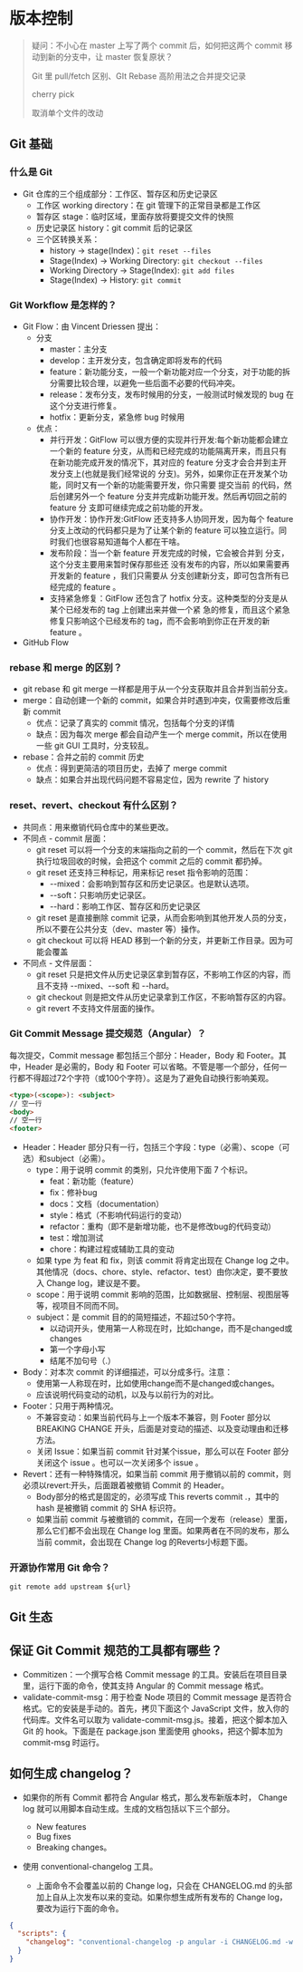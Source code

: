 # 版本控制

> 疑问：不小心在 master 上写了两个 commit 后，如何把这两个 commit 移动到新的分支中，让 master 恢复原状？
>
> Git 里 pull/fetch 区别、GIt Rebase 高阶用法之合并提交记录
>
> cherry pick
>
> 取消单个文件的改动

## Git 基础

### 什么是 Git

* Git 仓库的三个组成部分：工作区、暂存区和历史记录区
  * 工作区 working directory：在 git 管理下的正常目录都是工作区
  * 暂存区 stage：临时区域，里面存放将要提交文件的快照
  * 历史记录区 history：git commit 后的记录区
  * 三个区转换关系：
    * history -> stage(Index)：`git reset --files`
    * Stage(Index) -> Working Directory: `git checkout --files`
    * Working Directory -> Stage(Index): `git add files`
    * Stage(Index) -> History: `git commit`

### Git Workflow 是怎样的？

* Git Flow：由 Vincent Driessen 提出：
  * 分支
    * master：主分支
    * develop：主开发分支，包含确定即将发布的代码
    * feature：新功能分支，一般一个新功能对应一个分支，对于功能的拆分需要比较合理，以避免一些后面不必要的代码冲突。
    * release：发布分支，发布时候用的分支，一般测试时候发现的 bug 在这个分支进行修复。
    * hotfix：更新分支，紧急修 bug 时候用
  * 优点：
    * 并行开发：GitFlow 可以很方便的实现并行开发:每个新功能都会建立一个新的 feature 分支，从而和已经完成的功能隔离开来，而且只有在新功能完成开发的情况下，其对应的 feature 分支才会合并到主开发分支上(也就是我们经常说的 分支)。另外，如果你正在开发某个功能，同时又有一个新的功能需要开发，你只需要 提交当前 的代码，然后创建另外一个 feature 分支并完成新功能开发。然后再切回之前的 feature 分 支即可继续完成之前功能的开发。
    * 协作开发：协作开发:GitFlow 还支持多人协同开发，因为每个 feature 分支上改动的代码都只是为了让某个新的 feature 可以独立运行。同时我们也很容易知道每个人都在干啥。
    * 发布阶段：当一个新 feature 开发完成的时候，它会被合并到 分支，这个分支主要用来暂时保存那些还 没有发布的内容，所以如果需要再开发新的 feature ，我们只需要从 分支创建新分支，即可包含所有已 经完成的 feature 。
    * 支持紧急修复：GitFlow 还包含了 hotfix 分支。这种类型的分支是从某个已经发布的 tag 上创建出来并做一个紧 急的修复，而且这个紧急修复只影响这个已经发布的 tag，而不会影响到你正在开发的新 feature 。
* GitHub Flow

### rebase 和 merge 的区别？

* git rebase 和 git merge 一样都是用于从一个分支获取并且合并到当前分支。
* merge：自动创建一个新的 commit，如果合并时遇到冲突，仅需要修改后重新 commit
  * 优点：记录了真实的 commit 情况，包括每个分支的详情
  * 缺点：因为每次 merge 都会自动产生一个 merge commit，所以在使用一些 git GUI 工具时，分支较乱。
* rebase：合并之前的 commit 历史
  * 优点：得到更简洁的项目历史，去掉了 merge commit
  * 缺点：如果合并出现代码问题不容易定位，因为 rewrite 了 history

### reset、revert、checkout 有什么区别？

* 共同点：用来撤销代码仓库中的某些更改。
* 不同点 - commit 层面：
  * git reset 可以将一个分支的末端指向之前的一个 commit，然后在下次 git 执行垃圾回收的时候，会把这个 commit 之后的 commit 都扔掉。
  * git reset 还支持三种标记，用来标记 reset 指令影响的范围：
    * --mixed：会影响到暂存区和历史记录区。也是默认选项。
    * --soft：只影响历史记录区。
    * --hard：影响工作区、暂存区和历史记录区
  * git reset 是直接删除 commit 记录，从而会影响到其他开发人员的分支，所以不要在公共分支（dev、master 等）操作。
  * git checkout 可以将 HEAD 移到一个新的分支，并更新工作目录。因为可能会覆盖
* 不同点 - 文件层面：
  * git reset 只是把文件从历史记录区拿到暂存区，不影响工作区的内容，而且不支持 --mixed、--soft 和 --hard。
  * git checkout 则是把文件从历史记录拿到工作区，不影响暂存区的内容。
  * git revert 不支持文件层面的操作。

### Git Commit Message 提交规范（Angular）？

每次提交，Commit message 都包括三个部分：Header，Body 和 Footer。其中，Header 是必需的，Body 和 Footer 可以省略。不管是哪一个部分，任何一行都不得超过72个字符（或100个字符）。这是为了避免自动换行影响美观。

```html
<type>(<scope>): <subject>
// 空一行
<body>
// 空一行
<footer>
```

* Header：Header 部分只有一行，包括三个字段：type（必需）、scope（可选）和subject（必需）。
  * type：用于说明 commit 的类别，只允许使用下面 7 个标识。
    * feat：新功能（feature）
    * fix：修补bug
    * docs：文档（documentation）
    * style：格式（不影响代码运行的变动）
    * refactor：重构（即不是新增功能，也不是修改bug的代码变动）
    * test：增加测试
    * chore：构建过程或辅助工具的变动
  * 如果 type 为 feat 和 fix，则该 commit 将肯定出现在 Change log 之中。其他情况（docs、chore、style、refactor、test）由你决定，要不要放入 Change log，建议是不要。
  * scope：用于说明 commit 影响的范围，比如数据层、控制层、视图层等等，视项目不同而不同。
  * subject：是 commit 目的的简短描述，不超过50个字符。
    * 以动词开头，使用第一人称现在时，比如change，而不是changed或changes
    * 第一个字母小写
    * 结尾不加句号（.）
* Body：对本次 commit 的详细描述，可以分成多行。注意：
  * 使用第一人称现在时，比如使用change而不是changed或changes。
  * 应该说明代码变动的动机，以及与以前行为的对比。
* Footer：只用于两种情况。
  * 不兼容变动：如果当前代码与上一个版本不兼容，则 Footer 部分以 BREAKING CHANGE 开头，后面是对变动的描述、以及变动理由和迁移方法。
  * 关闭 Issue：如果当前 commit 针对某个issue，那么可以在 Footer 部分关闭这个 issue 。也可以一次关闭多个 issue 。
* Revert：还有一种特殊情况，如果当前 commit 用于撤销以前的 commit，则必须以revert:开头，后面跟着被撤销 Commit 的 Header。
  * Body部分的格式是固定的，必须写成 This reverts commit .，其中的 hash 是被撤销 commit 的 SHA 标识符。
  * 如果当前 commit 与被撤销的 commit，在同一个发布（release）里面，那么它们都不会出现在 Change log 里面。如果两者在不同的发布，那么当前 commit，会出现在 Change log 的Reverts小标题下面。

### 开源协作常用 Git 命令？

```
git remote add upstream ${url}
```



## Git 生态

## 保证 Git Commit 规范的工具都有哪些？

* Commitizen：一个撰写合格 Commit message 的工具。安装后在项目目录里，运行下面的命令，使其支持 Angular 的 Commit message 格式。
* validate-commit-msg：用于检查 Node 项目的 Commit message 是否符合格式。它的安装是手动的。首先，拷贝下面这个 JavaScript 文件，放入你的代码库。文件名可以取为 validate-commit-msg.js。接着，把这个脚本加入 Git 的 hook。下面是在 package.json 里面使用 ghooks，把这个脚本加为 commit-msg 时运行。

## 如何生成 changelog？

* 如果你的所有 Commit 都符合 Angular 格式，那么发布新版本时， Change log 就可以用脚本自动生成。生成的文档包括以下三个部分。
  * New features
  * Bug fixes
  * Breaking changes。

* 使用 conventional-changelog 工具。
  * 上面命令不会覆盖以前的 Change log，只会在 CHANGELOG.md 的头部加上自从上次发布以来的变动。如果你想生成所有发布的 Change log，要改为运行下面的命令。

```json
{
  "scripts": {
    "changelog": "conventional-changelog -p angular -i CHANGELOG.md -w -r 0"
  }
}
```

